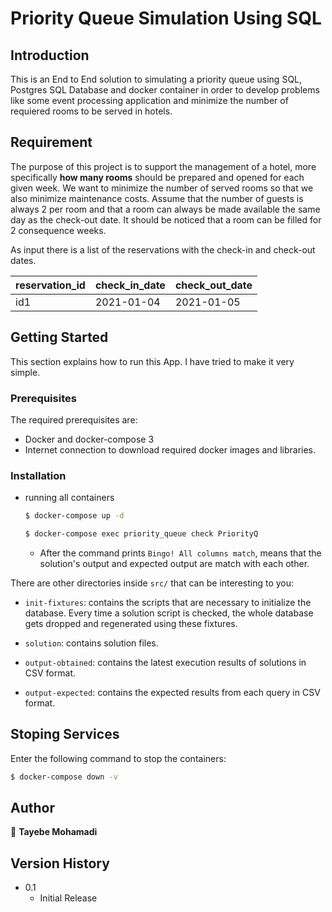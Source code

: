 
#  Priority Queue Simulation Using SQL

## Introduction

This is an End to End solution to simulating a priority queue using SQL, Postgres SQL Database and docker container in order to develop problems like some event processing application and minimize the number of requiered rooms to be served in hotels.


## Requirement

The purpose of this project is to support the management of a hotel, more specifically **how many rooms** should be prepared and opened for each given week. We want to minimize the number of served rooms so that we also minimize maintenance costs. Assume that the number of guests is always 2 per room and that a room can always be made available the same day as the check-out date. It should be noticed that a room can be filled for 2 consequence weeks.

As input there is a list of the reservations with the check-in and check-out dates. 

| reservation_id | check_in_date | check_out_date|
|----------------|---------------|---------------|
| id1            |  2021-01-04   | 2021-01-05    |




## Getting Started

This section explains how to run this App. I have tried to make it very simple. 

### Prerequisites
The required prerequisites are:

* Docker and docker-compose 3
* Internet connection to download required docker images and libraries.

### Installation

* running all containers
   ```sh
   $ docker-compose up -d
   ```
    ```sh
   $ docker-compose exec priority_queue check PriorityQ
   ```

  * After the command prints `Bingo! All columns match`, means that the solution's output and expected output are match with each other.

There are other directories inside `src/` that can be interesting to you:

* `init-fixtures`: contains the scripts that are necessary to initialize the
  database. Every time a solution script is checked, the whole database gets
  dropped and regenerated using these fixtures.

* `solution`: contains solution files.

* `output-obtained`: contains the latest execution results of solutions in
  CSV format.

* `output-expected`: contains the expected results from each query in CSV
  format.


## Stoping Services
Enter the following command to stop the containers:

```bash
$ docker-compose down -v
```

## Author

👤 **Tayebe Mohamadi**

## Version History
* 0.1
    * Initial Release
